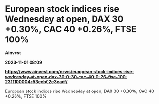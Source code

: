 # European stock indices rise Wednesday at open, DAX 30 +0.30%, CAC 40 +0.26%, FTSE 100%
**AInvest**

**2023-11-01 08:09**

**https://www.ainvest.com/news/european-stock-indices-rise-wednesday-at-open-dax-30-0-30-cac-40-0-26-ftse-100-2311100004c53ecb02e3eadf/**

European stock indices rise Wednesday at open, DAX 30 +0.30%, CAC 40 +0.26%, FTSE 100%